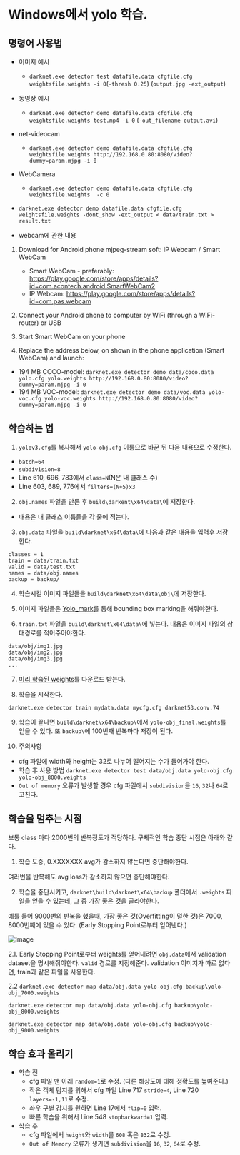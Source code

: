 # Windows에서 yolo 학습.
## 명령어 사용법
- 이미지 예시
    - `darknet.exe detector test datafile.data cfgfile.cfg weightsfile.weights -i 0`(`-thresh 0.25`) (`output.jpg -ext_output`)

- 동영상 예시
    - `darknet.exe detector demo datafile.data cfgfile.cfg  weightsfile.weights test.mp4 -i 0`
(`-out_filename output.avi`)

- net-videocam 
    - `darknet.exe detector demo datafile.data cfgfile.cfg  weightsfile.weights http://192.168.0.80:8080/video?dummy=param.mjpg -i 0`
- WebCamera 
    - `darknet.exe detector demo datafile.data cfgfile.cfg weightsfile.weights  -c 0`

- `darknet.exe detector demo datafile.data cfgfile.cfg weightsfile.weights -dont_show -ext_output < data/train.txt > result.txt`

- webcam에 관한 내용
1. Download for Android phone mjpeg-stream soft: IP Webcam / Smart WebCam


    * Smart WebCam - preferably: https://play.google.com/store/apps/details?id=com.acontech.android.SmartWebCam2
    * IP Webcam: https://play.google.com/store/apps/details?id=com.pas.webcam

2. Connect your Android phone to computer by WiFi (through a WiFi-router) or USB
3. Start Smart WebCam on your phone
4. Replace the address below, on shown in the phone application (Smart WebCam) and launch:


* 194 MB COCO-model: `darknet.exe detector demo data/coco.data yolo.cfg yolo.weights http://192.168.0.80:8080/video?dummy=param.mjpg -i 0`
* 194 MB VOC-model: `darknet.exe detector demo data/voc.data yolo-voc.cfg yolo-voc.weights http://192.168.0.80:8080/video?dummy=param.mjpg -i 0`
## 학습하는 법
1. `yolov3.cfg`를 복사해서 `yolo-obj.cfg` 이름으로 바꾼 뒤 다음 내용으로 수정한다.
- `batch=64`
- `subdivision=8`
- Line 610, 696, 783에서 `class=N`(N은 내 클래스 수)
- Line 603, 689, 776에서 `filters=(N+5)x3`
2. `obj.names` 파일을 만든 후 `build\darkent\x64\data\`에 저장한다.
- 내용은 내 클래스 이름들을 각 줄에 적는다.
3. `obj.data` 파일을 `build\darknet\x64\data\`에 다음과 같은 내용을 입력후 저장한다.
```
classes = 1
train = data/train.txt
valid = data/test.txt
names = data/obj.names
backup = backup/
```
4. 학습시킬 이미지 파일들을 `build\darknet\x64\data\obj\`에 저장한다.

5. 이미지 파일들은 [Yolo_mark](https://github.com/AlexeyAB/Yolo_mark)를 통해 bounding box marking을 해줘야한다.

6. `train.txt` 파일을 `build\darknet\x64\data\`에 넣는다. 내용은 이미지 파일의 상대경로를 적어주어야한다.
```
data/obj/img1.jpg
data/obj/img2.jpg
data/obj/img3.jpg
...
```

7. [미리 학습된 weights](https://pjreddie.com/media/files/darknet53.conv.74)를 다운로드 받는다.

8. 학습을 시작한다.

`darknet.exe detector train mydata.data mycfg.cfg darknet53.conv.74`

9. 학습이 끝나면 `build\darknet\x64\backup\`에서 `yolo-obj_final.weights`를 얻을 수 있다. 또 `backup\`에 100번째 반복마다 저장이 된다.

10. 주의사항
- cfg 파일에 width와 height는 32로 나누어 떨어지는 수가 들어가야 한다.
- 학습 후 사용 방법 `darknet.exe detector test data/obj.data yolo-obj.cfg yolo-obj_8000.weights`
- `Out of memory` 오류가 발생할 경우 cfg 파일에서 `subdivision`을 `16`, `32`나 `64`로 고친다.

## 학습을 멈추는 시점
보통 class 마다 2000번의 반복정도가 적당하다. 구체적인 학습 중단 시점은 아래와 같다.
1. 학습 도중, 0.XXXXXXX avg가 감소하지 않는다면 중단해야한다.

여러번을 반복해도 avg loss가 감소하지 않으면 중단해야한다.

2. 학습을 중단시키고, `darknet\build\darknet\x64\backup` 폴더에서 `.weights` 파일을 얻을 수 있는데, 그 중 가장 좋은 것을 골라야한다.

예를 들어 9000번의 반복을 했을때, 가장 좋은 것(Overfitting이 덜한 것)은 7000, 8000번째에 있을 수 있다. (Early Stopping Point로부터 얻어낸다.)

![Image](https://i.imgur.com/TF0x4Cg.png)

2.1. Early Stopping Point로부터 weights를 얻어내려면 `obj.data`에서 validation dataset을 명시해줘야한다. `valid` 경로를 지정해준다. validation 이미지가 따로 없다면, train과 같은 파일을 사용한다.

2.2 `darknet.exe detector map data/obj.data yolo-obj.cfg backup\yolo-obj_7000.weights`

`darknet.exe detector map data/obj.data yolo-obj.cfg backup\yolo-obj_8000.weights`

`darknet.exe detector map data/obj.data yolo-obj.cfg backup\yolo-obj_9000.weights`


## 학습 효과 올리기
- 학습 전
    - cfg 파일 맨 아래 `random=1`로 수정.
    (다른 해상도에 대해 정확도를 높여준다.)
    - 작은 객체 탐지를 위해서 cfg 파일 Line 717 `stride=4`, Line 720 `layers=-1,11`로 수정.
    - 좌우 구별 감지를 원하면 Line 17에서 `flip=0` 입력.
    - 빠른 학습을 위해서 Line 548 `stopbackward=1` 입력.
- 학습 후
    - cfg 파일에서 `height`와 `width`를 `608` 혹은 `832`로 수정.
    - `Out of Memory` 오류가 생기면 `subdivision`을 `16`, `32`, `64`로 수정.